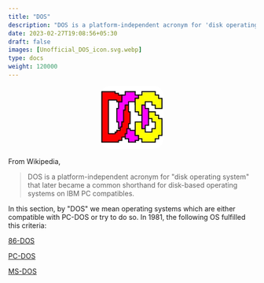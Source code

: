 ```yaml
---
title: "DOS"
description: "DOS is a platform-independent acronym for 'disk operating system' that later became a common shorthand for disk-based operating systems on IBM PC compatibles."
date: 2023-02-27T19:08:56+05:30
draft: false
images: [Unofficial_DOS_icon.svg.webp]
type: docs
weight: 120000
---
```


<div style="text-align: center;">
<figure>
<img src="Unofficial_DOS_icon.svg.webp" alt="Unofficial DOS icon" style="border-radius: 15%">
</figure>
</div>

From Wikipedia,

> DOS is a platform-independent acronym for "disk operating system" that later became a common shorthand for disk-based operating systems on IBM PC compatibles.

In this section, by "DOS" we mean operating systems which are either compatible with PC-DOS or try to do so. In 1981, the following OS fulfilled this criteria:

<section class="section section-sm">
  <div class="container">
    <div class="row justify-content-center text-center">
      <div class="col-lg-5">
        <p><a class="btn btn-primary btn-lg px-4 mb-1" href="86-dos/" role="button">86-DOS</a></p>
      </div>
      <div class="col-lg-5">
        <p><a class="btn btn-primary btn-lg px-4 mb-1" href="pc-dos/" role="button">PC-DOS</a></p>
      </div>
      <div class="col-lg-5">
        <p><a class="btn btn-primary btn-lg px-4 mb-1" href="ms-dos/" role="button">MS-DOS</a></p>
      </div>
    </div>
  </div>
</section>
